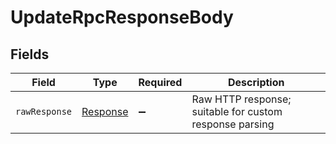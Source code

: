 # UpdateRpcResponseBody


## Fields

| Field                                                                 | Type                                                                  | Required                                                              | Description                                                           |
| --------------------------------------------------------------------- | --------------------------------------------------------------------- | --------------------------------------------------------------------- | --------------------------------------------------------------------- |
| `rawResponse`                                                         | [Response](https://developer.mozilla.org/en-US/docs/Web/API/Response) | :heavy_minus_sign:                                                    | Raw HTTP response; suitable for custom response parsing               |